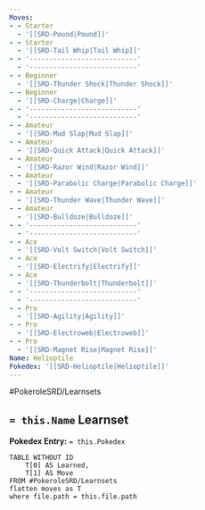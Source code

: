 ```yaml
---
Moves:
- - Starter
  - '[[SRD-Pound|Pound]]'
- - Starter
  - '[[SRD-Tail Whip|Tail Whip]]'
- - '---------------------------'
  - '---------------------------'
- - Beginner
  - '[[SRD-Thunder Shock|Thunder Shock]]'
- - Beginner
  - '[[SRD-Charge|Charge]]'
- - '---------------------------'
  - '---------------------------'
- - Amateur
  - '[[SRD-Mud Slap|Mud Slap]]'
- - Amateur
  - '[[SRD-Quick Attack|Quick Attack]]'
- - Amateur
  - '[[SRD-Razor Wind|Razor Wind]]'
- - Amateur
  - '[[SRD-Parabolic Charge|Parabolic Charge]]'
- - Amateur
  - '[[SRD-Thunder Wave|Thunder Wave]]'
- - Amateur
  - '[[SRD-Bulldoze|Bulldoze]]'
- - '---------------------------'
  - '---------------------------'
- - Ace
  - '[[SRD-Volt Switch|Volt Switch]]'
- - Ace
  - '[[SRD-Electrify|Electrify]]'
- - Ace
  - '[[SRD-Thunderbolt|Thunderbolt]]'
- - '---------------------------'
  - '---------------------------'
- - Pro
  - '[[SRD-Agility|Agility]]'
- - Pro
  - '[[SRD-Electroweb|Electroweb]]'
- - Pro
  - '[[SRD-Magnet Rise|Magnet Rise]]'
Name: Helioptile
Pokedex: '[[SRD-Helioptile|Helioptile]]'
---
```


#PokeroleSRD/Learnsets

## `= this.Name` Learnset

**Pokedex Entry:** `= this.Pokedex`

```dataview
TABLE WITHOUT ID
    T[0] AS Learned,
    T[1] AS Move
FROM #PokeroleSRD/Learnsets
flatten moves as T
where file.path = this.file.path
```
